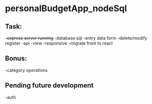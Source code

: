 # personalBudgetApp_nodeSql

## Task:
~~-express server running~~
-database sql
-entry data form
-delete/modify register
-api
-view
-responsive 
-migrate front to react

## Bonus:
-category operations

## Pending future development
-auth
